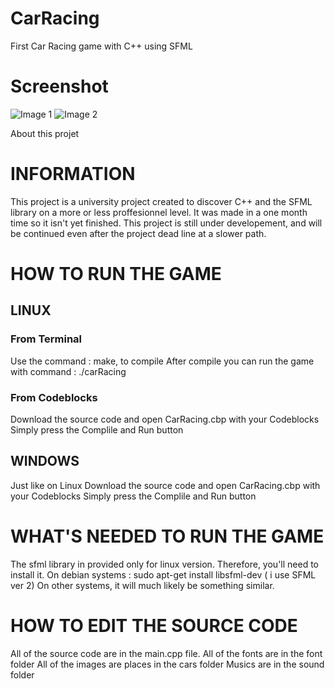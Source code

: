 # CarRacing
First Car Racing game with C++ using SFML 
# Screenshot
![Image 1](https://i.imgur.com/3N7Z8Ja.png)
![Image 2](https://i.imgur.com/vqEKHY7.png)

About this projet
# INFORMATION
This project is a university project created to discover C++ and the SFML library on a more or less proffesionnel level. It was made in a one month time so it isn't yet finished.
This project is still under developement, and will be continued even after the project dead line at a slower path.

# HOW TO RUN THE GAME
## LINUX

### From Terminal
Use the command : make, to compile
After compile you can run the game with command : ./carRacing

### From Codeblocks
Download the source code and open CarRacing.cbp with your Codeblocks
Simply press the Complile and Run button

## WINDOWS
Just like on Linux
Download the source code and open CarRacing.cbp with your Codeblocks
Simply press the Complile and Run button

# WHAT'S NEEDED TO RUN THE GAME
The sfml library in provided only for linux version.
Therefore, you'll need to install it.
On debian systems : sudo apt-get install libsfml-dev ( i use SFML ver 2)
On other systems, it will much likely be something similar.

# HOW TO EDIT THE SOURCE CODE
All of the source code are in the main.cpp file. 
All of the fonts are in the font folder
All of the images are places in the cars folder
Musics are in the sound folder

